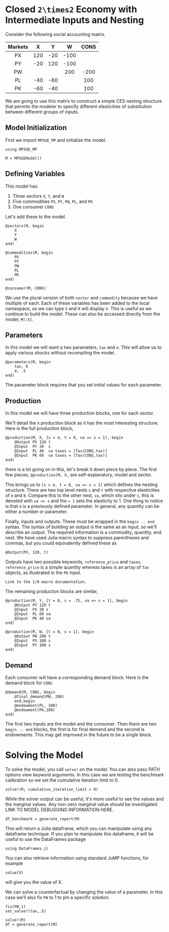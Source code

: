 # Closed ``2\times2`` Economy with Intermediate Inputs and Nesting

Consider the following social accounting matrix. 

|  Markets  |    X   |    Y   |    W    |       CONS   |
|:---------:|:------:|:------:|:-------:|:-----------: |      
|PX         |  120   | -20    |  -100   |              |
|PY         |  -20   |  120   |  -100   |              |
|PW         |        |        |   200   | -200         |
|PL         |  -40   |  -60   |         |  100         |
|PK         |  -60   |  -40   |         |  100         |      

We are going to use this matrix to construct a simple CES nesting structure that
permits the modeler to specify different elasticities of substitution between
different groups of inputs.

## Model Initialization

First we import `MPSGE_MP` and initialize the model.
```
using MPSGE_MP

M = MPSGEModel()
```

## Defining Variables

This model has:
1. Three sectors `X`, `Y`, and `W`
2. Five commodities `PX`, `PY`, `PW`, `PL`, and `PK`
3. One consumer `CONS`

Let's add these to the model.
```
@sectors(M, begin
    X
    Y
    W
end)

@commodities(M, begin
    PX
    PY
    PW
    PL
    PK
end)

@consumer(M, CONS)
```
We use the plural version of both `sector` and `commodity` because we have 
multiple of each. Each of these variables has been added to the local 
namespace, so we can type `X` and it will display `X`. This is useful
as we continue to build the model. These can also be accessed directly
from the model, `M[:X]`. 

## Parameters

In this model we will want a two parameters, `tax` and `σ`. This
will allow us to apply various shocks without recompiling the model.
```
@parameters(M, begin
    tax, 0
    σ, .5
end)
```
The parameter block requires that you set initial values for each parameter. 

## Production
In this model we will have three production blocks, one for each sector. 

We'll detail the `X` production block as it has the most interesting structure. 
Here is the full production block,
```
@production(M, X, [s = σ, t = 0, va => s = 1], begin
    @Output PX 120 t
    @Input  PY 20  s
    @Input  PL 40  va taxes = [Tax(CONS,tax)]
    @Input  PK 60  va taxes = [Tax(CONS,tax)]
end)
```
there is a lot going on in this, let's break it down piece by piece. The
first few pieces, `@production(M, X,` are self-explanatory, model and 
sector. 

This brings us to `[s = σ, t = 0, va => s = 1]` which defines the nesting
structure. There are two top level nests `s` and `t` with
respective elasticities of `σ` and `0`. Compare this to the other nest, `va`,
which sits under `s`, this is denoted with `va => s` and the `= 1` sets
the elasticity to 1. One thing to notice is that `σ` is a previously defined
parameter. In general, any quantity can be either a number or parameter.

Finally, inputs and outputs. These must be wrapped in the `begin .. end` syntax.
The syntax of building an output is the same as an input, so we'll describe an 
output. The required information is a commodity, quantity, and nest. We have
used Julia macro syntax to suppress parentheses and commas, but you could 
equivalently defined these as 
```
@Output(PX, 120, t)
```
Outputs have two possible keywords, `reference_price` and `taxes`. 
`reference_price` is a simple quantity whereas taxes is an array of `Tax` objects,
as illustrated in the `PK` input. 
```
Link to the I/O macro documentation. 
```

The remaining production blocks are similar,
```
@production(M, Y, [t = 0, s = .75, va => s = 1], begin 
    @Output PY 120 t
    @Input  PX 20 s
    @Input  PL 60 va
    @Input  PK 40 va
end)

@production(M, W, [t = 0, s = 1], begin
    @Output PW 200 t
    @Input  PX 100 s
    @Input  PY 100 s
end)
```

## Demand
Each consumer will have a corresponding demand block. Here is the demand
block for `CONS`
```
@demand(M, CONS, begin
    @final_demand(PW, 200)
    end,begin
    @endowment(PL, 100)
    @endowment(PK,100)
end)
```
The first two inputs are the model and the consumer. Then there are two 
`begin .. end` blocks, the first is for final demand and the second is 
endowments. This may get improved in the future to be a single block. 



# Solving the Model
To solve the model, you call `solve!` on the model. You can also pass
PATH options view keyword arguments. In this case we are testing the 
benchmark calibration so we set the cumulative iteration limit to 0.
```
solve!(M; cumulative_iteration_limit = 0)
```
While the solver output can be useful, it's more useful to see the values
and the marginal values. Any non-zero marginal value should be investigated. 
LINK TO MODEL DEBUGGING INFORMATION HERE.
```
df_benchmark = generate_report(M)
```
This will return a Julia dataframe, which you can manipulate using any dataframe
technique. If you plan to manipulate this dataframe, it will be useful to use
the DataFrames package
```
using DataFrames.jl
```
You can also retrieve information using standard JuMP functions, for example
```
value(X)
```
will give you the value of X. 

We can solve a counterfactual by changing the value of a parameter. In this 
case we'll also fix `PW` to 1 to pin a specific solution.
```
fix(PW,1)
set_value!(tax,.5)

solve!(M)
df = generate_report(M)
```
